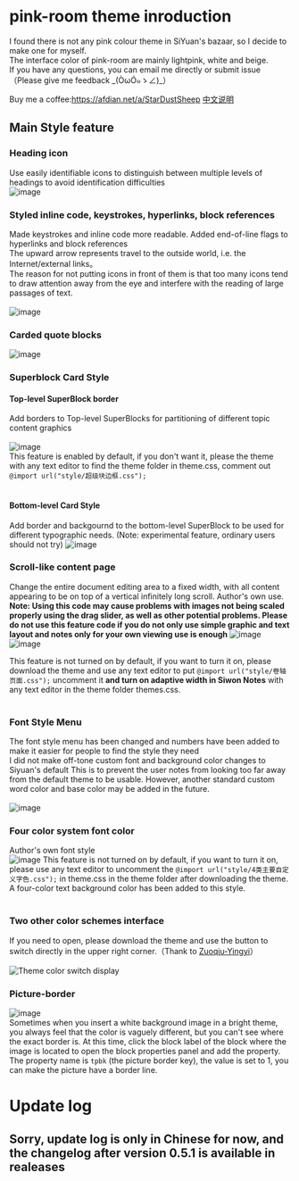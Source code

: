 # pink-room theme inroduction
I found there is not any pink colour theme in SiYuan's bazaar, so I decide to make one for myself.<br>
The interface color of pink-room are mainly lightpink, white and beige.<br>
If you have any questions, you can email me directly or submit issue（Please give me feedback \_(ÒωÓ๑ゝ∠)\_）

Buy me a coffee:https://afdian.net/a/StarDustSheep
[中文说明](https://github.com/StarDustSheep/pink-room/blob/main/README_zh_CN.md)
## Main Style feature
### Heading icon
Use easily identifiable icons to distinguish between multiple levels of headings to avoid identification difficulties<br>
![image](https://user-images.githubusercontent.com/114859111/232783230-f080b2b0-524c-4995-9792-ad19bfe979d1.png)

### Styled inline code, keystrokes, hyperlinks, block references
Made keystrokes and inline code more readable. Added end-of-line flags to hyperlinks and block references<br>The upward arrow represents travel to the outside world, i.e. the Internet/external links。<br>The reason for not putting icons in front of them is that too many icons tend to draw attention away from the eye and interfere with the reading of large passages of text.<br><br>
![image](https://user-images.githubusercontent.com/114859111/232783311-fb0e4780-37fe-49c1-953f-688b25f9c48d.png)

### Carded quote blocks
![image](https://user-images.githubusercontent.com/114859111/232783451-03143bbf-11c8-4a84-b607-d1ce8201d0ed.png)

### Superblock Card Style<br>

#### Top-level SuperBlock border
Add borders to Top-level SuperBlocks for partitioning of different topic content graphics<br><br>
![image](https://user-images.githubusercontent.com/114859111/232785401-c4080ae8-5289-43e2-95ce-402659d1fea9.png)
<br>
This feature is enabled by default, if you don't want it, please the theme with any text editor to find the theme folder in theme.css, comment out ```@import url("style/超级块边框.css");```<br><br>
#### Bottom-level Card Style
Add border and backgournd to the bottom-level SuperBlock to be used for different typographic needs. (Note: experimental feature, ordinary users should not try)
![image](https://user-images.githubusercontent.com/114859111/232785842-1a88b138-1c11-4113-91dc-09e8d6833a3a.png)

### Scroll-like content page<br>
Change the entire document editing area to a fixed width, with all content appearing to be on top of a vertical infinitely long scroll. Author's own use.<br>
**Note: Using this code may cause problems with images not being scaled properly using the drag slider, as well as other potential problems. Please do not use this feature code if you do not only use simple graphic and text layout and notes only for your own viewing use is enough**
![image](https://user-images.githubusercontent.com/114859111/232786106-65fe1633-e119-48f5-b201-195a362ddcad.png)
![image](https://user-images.githubusercontent.com/114859111/232786197-4b9ed36b-3493-4fff-8171-91236a89334a.png)


This feature is not turned on by default, if you want to turn it on, please download the theme and use any text editor to put ```@import url("style/卷轴页面.css");``` uncomment it **and turn on adaptive width in Siwon Notes** with any text editor in the theme folder themes.css.<br><br>

### Font Style Menu
The font style menu has been changed and numbers have been added to make it easier for people to find the style they need<br>
I did not make off-tone custom font and background color changes to Siyuan's default This is to prevent the user notes from looking too far away from the default theme to be usable. However, another standard custom word color and base color may be added in the future.<br><br>
![image](https://user-images.githubusercontent.com/114859111/232787307-8fd4e7bc-db5f-464b-8a51-ef6a08348043.png)

### Four color system font color
Author's own font style<br>
![image](https://user-images.githubusercontent.com/114859111/232787176-ac69f362-74d3-4deb-806f-7a542d913235.png)
This feature is not turned on by default, if you want to turn it on, please use any text editor to uncomment the ``@import url("style/4类主要自定义字色.css");`` in theme.css in the theme folder after downloading the theme.<br>
A four-color text background color has been added to this style.<br><br>

### Two other color schemes interface
If you need to open, please download the theme and use the button to switch directly in the upper right corner.（Thank to [Zuoqiu-Yingyi](https://github.com/Zuoqiu-Yingyi)）<br><br>
![Theme color switch display](https://user-images.githubusercontent.com/114859111/196854830-1762d995-3c57-48eb-9bb4-ff6b9bd66bdc.gif)

### Picture-border
![image](https://user-images.githubusercontent.com/114859111/196853759-aadbe55d-9a4c-406a-91ae-b342033d8764.png)<br>
Sometimes when you insert a white background image in a bright theme, you always feel that the color is vaguely different, but you can't see where the exact border is. At this time, click the block label of the block where the image is located to open the block properties panel and add the property. The property name is ```tpbk``` (the picture border key), the value is set to 1, you can make the picture have a border line.


# Update log
## Sorry, update log is only in Chinese for now, and the changelog after version 0.5.1 is available in realeases
